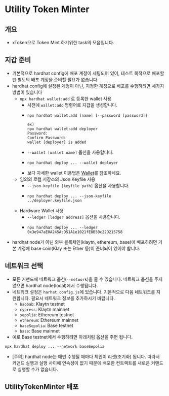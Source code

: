 # Utility Token Minter

## 개요
- xToken으로 Token Mint 하기위한 task의 모음입니다.

## 지갑 준비
- 기본적으로 hardhat config에 배포 계정이 세팅되어 있어, 테스트 목적으로 배포할 땐 별도의 배포 계정을 준비할 필요가 없습니다.
- hardhat config에 설정된 계정이 아닌, 지정한 계정으로 배포를 수행하려면 세가지 방법이 있습니다
    - `npx hardhat wallet:add` 로 등록한 wallet 사용
        - 사전에  `wallet:add` 명령어로 지갑을 생성합니다.
        - ```
          npx hardhat wallet:add [name] [--password [password]]

          ex)
          npx hardhat wallet:add deployer
          Password:
          Confirm Password:
          wallet [deployer] is added
          ```
        - `--wallet [wallet name]` 옵션을 사용합니다.
        - ```
          npx hardhat deploy ... --wallet deployer
          ```
        - 보다 자세한 wallet 이용법은 [Wallet](wallet.md)를 참조하세요.
    - 임의의 로컬 저장소의 Json Keyfile 사용
        - `--json-keyfile [keyfile path]` 옵션을 사용합니다.
        - ```
          npx hardhat deploy ... --json-keyfile ../deployer.keyfile.json
          ```
    - Hardware Wallet 사용
        - `--ledger [ledger address]` 옵션을 사용합니다.
        - ```
          npx hardhat deploy ... --ledger 0x3e947aE0A245AcD51A1e1021fE8B50c22D215758
          ```
- hardhat node가 아닌 외부 블록체인(klaytn, ethereum, base)에 배포하려면 기본 계정에 base coin(Klay 또는 Ether 등)이 준비되어 있어야 합니다.


## 네트워크 선택
- 모든 커맨드에 네트워크 옵션(`--network`)을 줄 수 있습니다. 네트워크 옵션을 주지 않으면 hardhat node(local)에서 수행됩니다.
- 네트워크 설정은 `harhat.config.js`에 있습니다. 기본적으로 다음 네트워크를 지원합니다. 필요시 네트워크 정보를 추가하시기 바랍니다.
    - `baobab`: Klaytn testnet
    - `cypress`: Klaytn mainnet
    - `sepolia`: Ethereum testnet
    - `ethereum`: Ethereum mainnet
    - `baseSepolia`: Base testnet
    - `base`: Base mainnet
- 예로 Base testnet에서 수행하려면 아래처럼 옵션을 주면 됩니다.

```
npx hardhat deploy ... --network baseSepolia
```
- [주의] hardhat node는 매번 수행될 때마다 체인이 리셋(초기화) 됩니다. 따라서 커맨드 실행과 실행 사이에 연속성이 없기 때문에 배포한 컨트랙트를 새로운 커맨드로 실행할 수가 없습니다.

## UtilityTokenMinter 배포
